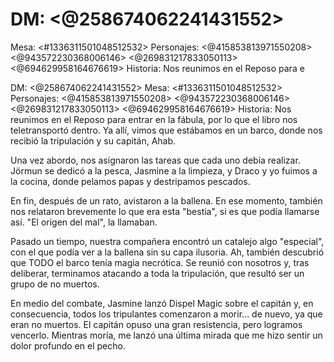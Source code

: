 # DM: <@258674062241431552> 
Mesa: <#1336311501048512532> 
Personajes: <@415853813971550208> <@943572230368006146> <@269831217833050113> <@694629958164676619> 
Historia:
Nos reunimos en el Reposo para e

DM: <@258674062241431552> 
Mesa: <#1336311501048512532> 
Personajes: <@415853813971550208> <@943572230368006146> <@269831217833050113> <@694629958164676619> 
Historia:
Nos reunimos en el Reposo para entrar en la fábula, por lo que el libro nos teletransportó dentro. Ya allí, vimos que estábamos en un barco, donde nos recibió la tripulación y su capitán, Ahab.

Una vez abordo, nos asignaron las tareas que cada uno debía realizar. Jörmun se dedicó a la pesca, Jasmine a la limpieza, y Draco y yo fuimos a la cocina, donde pelamos papas y destripamos pescados.

En fin, después de un rato, avistaron a la ballena. En ese momento, también nos relataron brevemente lo que era esta "bestia", si es que podía llamarse así. "El origen del mal", la llamaban.

Pasado un tiempo, nuestra compañera encontró un catalejo algo "especial", con el que podía ver a la ballena sin su capa ilusoria. Ah, también descubrió que TODO el barco tenía magia necrótica. Se reunió con nosotros y, tras deliberar, terminamos atacando a toda la tripulación, que resultó ser un grupo de no muertos.

En medio del combate, Jasmine lanzó Dispel Magic sobre el capitán y, en consecuencia, todos los tripulantes comenzaron a morir… de nuevo, ya que eran no muertos. El capitán opuso una gran resistencia, pero logramos vencerlo. Mientras moría, me lanzó una última mirada que me hizo sentir un dolor profundo en el pecho.


